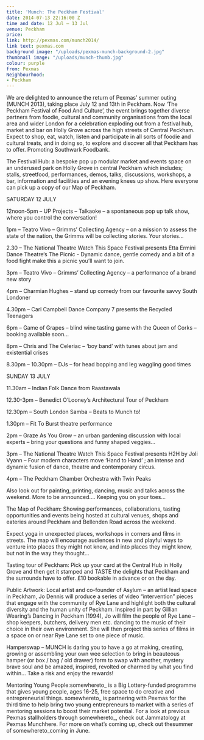 ```yaml
---
title: 'Munch: The Peckham Festival'
date: 2014-07-13 22:16:00 Z
time and date: 12 Jul – 13 Jul
venue: Peckham
price: 
link: http://pexmas.com/munch2014/
link text: pexmas.com
background image: "/uploads/pexmas-munch-background-2.jpg"
thumbnail image: "/uploads/munch-thumb.jpg"
colour: purple
from: Pexmas
Neighbourhood:
- Peckham
---
```


We are delighted to announce the return of Pexmas’ summer outing (MUNCH 2013), taking place July 12 and 13th in Peckham. Now ‘The Peckham Festival of Food And Culture’, the event brings together diverse partners from foodie, cultural and community organisations from the local area and wider London for a celebration exploding out from a festival hub, market and bar on Holly Grove across the high streets of Central Peckham. Expect to shop, eat, watch, listen and participate in all sorts of foodie and cultural treats, and in doing so, to explore and discover all that Peckham has to offer. Promoting Southwark Foodbank.

The Festival Hub: a bespoke pop up modular market and events space on an underused park on Holly Grove in central Peckham which includes; stalls, streetfood, performances, demos, talks, discussions, workshops, a bar, information and facilities and an evening knees up show. Here everyone can pick up a copy of our Map of Peckham.

SATURDAY 12 JULY

12noon-5pm – UP Projects – Talkaoke – a spontaneous pop up talk show, where you control the conversation!

1pm – Teatro Vivo – Grimms’ Collecting Agency – on a mission to assess the state of the nation, the Grimms will be collecting stories. Your stories…

2.30 – The National Theatre Watch This Space Festival presents Etta Ermini Dance Theatre‘s The Picnic - Dynamic dance, gentle comedy and a bit of a food fight make this a picnic you’ll want to join.

3pm – Teatro Vivo – Grimms’ Collecting Agency – a performance of a brand new story

4pm – Charmian Hughes – stand up comedy from our favourite savvy South Londoner

4.30pm – Carl Campbell Dance Company 7 presents the Recycled Teenagers

6pm – Game of Grapes – blind wine tasting game with the Queen of Corks – booking available soon…

8pm – Chris and The Celeriac – ‘boy band’ with tunes about jam and existential crises

8.30pm – 10.30pm – DJs – for head bopping and leg waggling good times

SUNDAY 13 JULY

11.30am – Indian Folk Dance from Raastawala

12.30-3pm – Benedict O’Looney’s Architectural Tour of Peckham

12.30pm – South London Samba – Beats to Munch to!

1.30pm – Fit To Burst theatre performance

2pm – Graze As You Grow – an urban gardening discussion with local experts – bring your questions and funny shaped veggies…

3pm – The National Theatre Watch This Space Festival presents H2H by Joli Vyann – Four modern characters move ‘Hand to Hand’ ; an intense and dynamic fusion of dance, theatre and contemporary circus.

4pm – The Peckham Chamber Orchestra with Twin Peaks

Also look out for painting, printing, dancing, music and talks across the weekend.  More to be announced…. Keeping you on your toes…

The Map of Peckham: Showing performances, collaborations, tasting opportunities and events being hosted at cultural venues, shops and eateries around Peckham and Bellenden Road across the weekend.

Expect yoga in unexpected places, workshops in corners and films in streets. The map will encourage audiences in new and playful ways to venture into places they might not know, and into places they might know, but not in the way they thought…

Tasting tour of Peckham: Pick up your card at the Central Hub in Holly Grove and then get it stamped and TASTE the delights that Peckham and the surrounds have to offer. £10 bookable in advance or on the day.

Public Artwork: Local artist and co-founder of Asylum – an artist lead space in Peckham, Jo Dennis will produce a series of video “intervention” pieces that engage with the community of Rye Lane and highlight both the cultural diversity and the human unity of Peckham. Inspired in part by Gillian Wearing’s Dancing in Peckham (1994), Jo will film the people of Rye Lane – shop keepers, butchers, delivery men etc. dancing to the music of their choice in their own environment. She will then project this series of films in a space on or near Rye Lane set to one piece of music.

Hamperswap – MUNCH is daring you to have a go at making, creating, growing or assembling your own wee selection to bring in beauteous hamper (or box / bag / old drawer) form to swap with another, mystery brave soul and be amazed, inspired, revolted or charmed by what you find within… Take a risk and enjoy the rewards!

Mentoring Young People:somewhereto_ is a Big Lottery-funded programme that gives young people, ages 16-25, free space to do creative and entrepreneurial things. somewhereto_ is partnering with Pexmas for the third time to help bring two young entrepreneurs to market with a series of mentoring sessions to boost their market potential. For a look at previous Pexmas stallholders through somewhereto_, check out Jammatology at Pexmas Munchhere. For more on what’s coming up, check out thesummer of somewhereto_coming in June.
